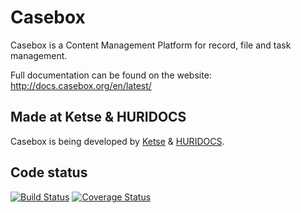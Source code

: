 Casebox
======================================================

Casebox is a Content Management Platform for record, file and task management.

Full documentation can be found on the website:
http://docs.casebox.org/en/latest/

Made at Ketse & HURIDOCS
-------------------------

Casebox is being developed by [Ketse](https://www.ketse.com/) & [HURIDOCS](https://www.huridocs.org/).


Code status
-------------------------

[![Build Status](https://travis-ci.org/KETSE/casebox.svg?branch=devel)](https://travis-ci.org/KETSE/casebox)
[![Coverage Status](https://coveralls.io/repos/KETSE/casebox/badge.svg?branch=devel&service=github)](https://coveralls.io/github/KETSE/casebox?branch=devel)
